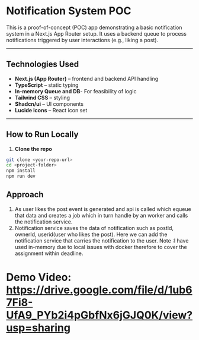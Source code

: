 # Notification System POC

This is a proof-of-concept (POC) app demonstrating a basic notification system in a Next.js App Router setup. It uses a backend queue to process notifications triggered by user interactions (e.g., liking a post).

---

## Technologies Used

- **Next.js (App Router)** – frontend and backend API handling
- **TypeScript** – static typing
- **In-memory Queue and DB**- For feasibility of logic
- **Tailwind CSS** – styling
- **Shadcn/ui** – UI components
- **Lucide Icons** – React icon set

---

## How to Run Locally

1. **Clone the repo**
  ```bash
  git clone <your-repo-url>
  cd <project-folder>
  npm install
  npm run dev
  ```

## Approach

1. As user likes the post event is generated and api is called which equeue that data and creates a job which in turn handle by an worker and calls the notification service. 
2. Notification service saves the data of notification such as postId, ownerId, userid(user who likes the post). Here we can add the notification service that carries the notification to the user.
Note :I have used in-memory due to local issues with docker therefore to cover the assignment within deadline.

# Demo Video: https://drive.google.com/file/d/1ub67Fi8-UfA9_PYb2i4pGbfNx6jGJQ0K/view?usp=sharing

